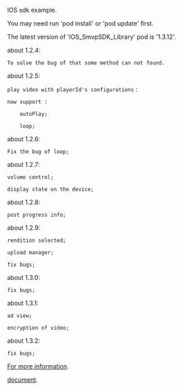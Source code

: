 IOS sdk example.

You may need run 'pod install' or 'pod update' first.

The latest version of 'IOS_SmvpSDK_Library' pod is '1.3.12'.

about 1.2.4:
 
	To solve the bug of that some method can not found.

about 1.2.5:
 
	play video with playerId's configurations：
	
	now support :
	
		autoPlay;
	
		loop;

about 1.2.6:
 
	Fix the bug of loop;	

about 1.2.7:

	volume control;

	display state on the device;

about 1.2.8:

	post progress info;

about 1.2.9:

	rendition selected;

	upload manager;

	fix bugs;

about 1.3.0:

	fix bugs;
	 
about 1.3.1:
	
	ad view;
	
	encryption of video;

about 1.3.2:
	
	fix bugs;

[For more information](https://github.com/stonemountain/IOS_SmvpSDK_Library).

[document](https://github.com/stonemountain/IOS_SmvpSDK_Library/blob/master/apiDoc.zip).
